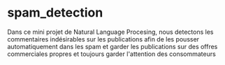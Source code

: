 # spam_detection
Dans ce mini projet de Natural Language Procesing, nous detectons les commentaires indésirables sur les publications afin de les pousser automatiquement dans les spam et garder les publications sur des offres commerciales propres et toujours garder l'attention des consommateurs
